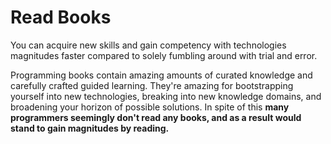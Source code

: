 # Read Books
You can acquire new skills and gain competency with technologies magnitudes faster compared to solely fumbling around with trial and error.

Programming books contain amazing amounts of curated knowledge and carefully crafted guided learning. They're amazing for bootstrapping yourself into new technologies, breaking into new knowledge domains, and broadening your horizon of possible solutions. In spite of this **many programmers seemingly don't read any books, and as a result would stand to gain magnitudes by reading.**
